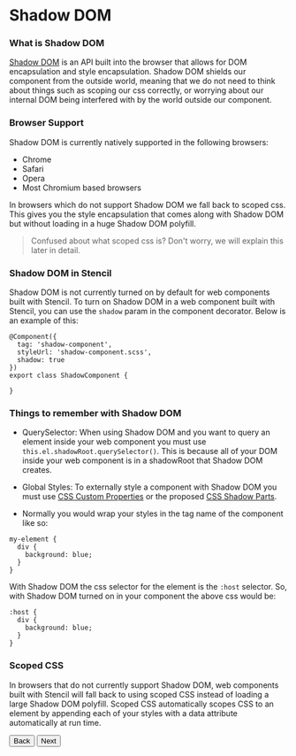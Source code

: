 # Shadow DOM

### What is Shadow DOM

[Shadow DOM](https://developers.google.com/web/fundamentals/web-components/shadowdom) is an API built into the browser that allows for DOM encapsulation and style encapsulation. Shadow DOM shields our component from the outside world, meaning that we do not need to think about things such as scoping our css correctly, or worrying about our internal DOM being interfered with by the world outside our component.

### Browser Support

Shadow DOM is currently natively supported in the following browsers:

- Chrome
- Safari
- Opera
- Most Chromium based browsers

In browsers which do not support Shadow DOM we fall back to scoped css. This gives you the style encapsulation that comes along with Shadow DOM but without loading in a huge Shadow DOM polyfill.

> Confused about what scoped css is? Don't worry, we will explain this later in detail.

### Shadow DOM in Stencil

Shadow DOM is not currently turned on by default for web components built with Stencil. To turn on Shadow DOM in a web component built with Stencil, you can use the `shadow` param in the component decorator. Below is an example of this:

```
@Component({
  tag: 'shadow-component',
  styleUrl: 'shadow-component.scss',
  shadow: true
})
export class ShadowComponent {

}
```

### Things to remember with Shadow DOM

- QuerySelector: When using Shadow DOM and you want to query an element inside your web component you must use `this.el.shadowRoot.querySelector()`. This is because all of your DOM inside your web component is in a shadowRoot that Shadow DOM creates.

- Global Styles: To externally style a component with Shadow DOM you must use [CSS Custom Properties](https://developer.mozilla.org/en-US/docs/Web/CSS/Using_CSS_variables) or the proposed [CSS Shadow Parts](https://meowni.ca/posts/part-theme-explainer/).

- Normally you would wrap your styles in the tag name of the component like so:

```
my-element {
  div {
    background: blue;
  }
}
```

With Shadow DOM the css selector for the element is the `:host` selector. So, with Shadow DOM turned on in your component the above css would be:

```
:host {
  div {
    background: blue;
  }
}
```

### Scoped CSS

In browsers that do not currently support Shadow DOM, web components built with Stencil will fall back to using scoped CSS instead of loading a large Shadow DOM polyfill. Scoped CSS automatically scopes CSS to an element by appending each of your styles with a data attribute automatically at run time. 

<stencil-route-link url="/docs/service-workers" router="#router" custom="true">
  <button class="backButton">
    Back
  </button>
</stencil-route-link>

<stencil-route-link url="/docs/distribution" custom="true">
  <button class="nextButton">
    Next
  </button>
</stencil-route-link>
